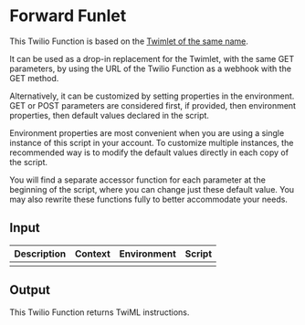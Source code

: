 # Forward Funlet

This Twilio Function is based on the [Twimlet of the same name][twimlet].

[twimlet]: https://www.twilio.com/labs/twimlets/forward

It can be used as a drop-in replacement for the Twimlet, with the
same GET parameters, by using the URL of the Twilio Function as
a webhook with the GET method.

Alternatively, it can be customized by setting properties in the
environment. GET or POST parameters are considered first, if provided,
then environment properties, then default values declared in the script.

Environment properties are most convenient when you are using a single
instance of this script in your account. To customize multiple instances,
the recommended way is to modify the default values directly in each copy
of the script.

You will find a separate accessor function for each parameter at the
beginning of the script, where you can change just these default value.
You may also rewrite these functions fully to better accommodate your needs.

## Input

| Description              | Context        | Environment    | Script         |
| :----------------------- | :------------- | :------------- | :------------- |
|                          |                |                |                |

## Output

This Twilio Function returns TwiML instructions.

